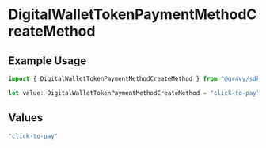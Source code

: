 # DigitalWalletTokenPaymentMethodCreateMethod

## Example Usage

```typescript
import { DigitalWalletTokenPaymentMethodCreateMethod } from "@gr4vy/sdk/models/components";

let value: DigitalWalletTokenPaymentMethodCreateMethod = "click-to-pay";
```

## Values

```typescript
"click-to-pay"
```
